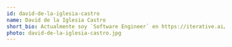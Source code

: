 ```yaml
---
id: david-de-la-iglesia-castro
name: David de la Iglesia Castro
short_bio: Actualmente soy `Software Engineer` en https://iterative.ai/ , trabajando principalmente en herramientas open source como [DVC](https://github.com/iterative/dvc) y [DVCLive](https://github.com/iterative/dvclive). Anteriormente trabajaba como `Senior Computer Vision Researcher` en [Gradiant](https://www.gradiant.org/) como miembro del equipo de Procesado de Señales Multimedia.
photo: david-de-la-iglesia-castro.jpg
---
```


